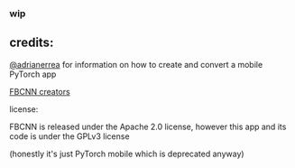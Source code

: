 ### wip

## credits:

[@adrianerrea](https://github.com/adrianerrea/fromPytorchtoMobile) for information on how to create and convert a mobile PyTorch app

[FBCNN creators](https://github.com/jiaxi-jiang/FBCNN)

license:

FBCNN is released under the Apache 2.0 license, however this app and its code is under the GPLv3 license

(honestly it's just PyTorch mobile which is deprecated anyway)
